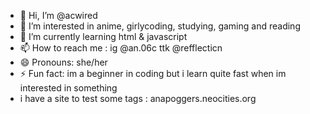 - 👋 Hi, I’m @acwired
- 👀 I’m interested in anime, girlycoding, studying, gaming and reading
- 🌱 I’m currently learning html & javascript
- 📫 How to reach me : ig @an.06c ttk @refflecticn
- 😄 Pronouns: she/her
- ⚡ Fun fact: im a beginner in coding but i learn quite fast when im interested in something
- i have a site to test some tags : anapoggers.neocities.org

<!---
acwired/acwired is a ✨ special ✨ repository because its `README.md` (this file) appears on your GitHub profile.
You can click the Preview link to take a look at your changes.
--->

